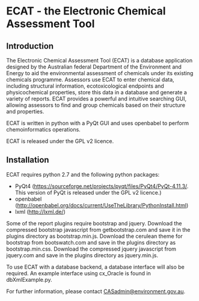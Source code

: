 ECAT - the Electronic Chemical Assessment Tool
==============================================

Introduction
------------
The Electronic Chemical Assessment Tool (ECAT) is a database application
designed by the Australian federal Department of the Environment and Energy
to aid the environmental assessment of chemicals under its existing chemicals 
programme.  Assessors use ECAT to enter chemical data, including structural 
information, ecotoxicological endpoints and physicochemical properties, store 
this data in a database and generate a variety of reports.  ECAT provides a 
powerful and intuitive searching GUI, allowing assessors to find and group 
chemicals based on their structure and properties. 

ECAT is written in python with a PyQt GUI and uses openbabel to perform
chemoinformatics operations.

ECAT is released under the GPL v2 licence.


Installation
------------
ECAT requires python 2.7 and the following python packages:

* PyQt4 (https://sourceforge.net/projects/pyqt/files/PyQt4/PyQt-4.11.3/. 
This version of PyQt is released under the GPL v2 licence.)
* openbabel (http://openbabel.org/docs/current/UseTheLibrary/PythonInstall.html)
* lxml (http://lxml.de/)

Some of the report plugins require bootstrap and jquery. Download the compressed
bootstrap javascript from getbootstrap.com and save it in the plugins 
directory as bootstrap.min.js. Download the cerulean theme for bootstrap 
from bootswatch.com and save in the plugins directory as bootstrap.min.css. 
Download the compressed jquery javascript from jquery.com and save in the 
plugins directory as jquery.min.js.

To use ECAT with a database backend, a database interface will also be required.
An example interface using cx_Oracle is found in dbXmlExample.py.

For further information, please contact CASadmin@environment.gov.au.

